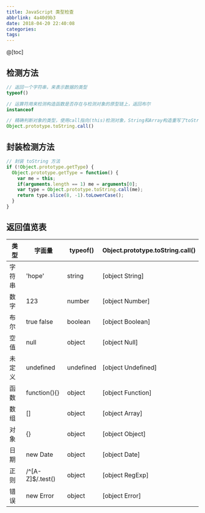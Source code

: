 ```yaml
---
title: JavaScript 类型检查
abbrlink: 4a40d9b3
date: 2018-04-20 22:40:08
categories:
tags:
---
```


@[toc]
## 检测方法
```javascript
// 返回一个字符串，来表示数据的类型
typeof()

// 运算符用来检测构造函数是否存在与检测对象的原型链上，返回布尔
instanceof

// 精确判断对象的类型，使用call指向(this)检测对象，String和Array构造重写了toString()方法
Object.prototype.toString.call()
```

## 封装检测方法
```javascript
// 封装 toString 方法
if (!Object.prototype.getType) {
  Object.prototype.getType = function() {
    var me = this;
    if(arguments.length == 1) me = arguments[0];
    var type = Object.prototype.toString.call(me);
    return type.slice(8, -1).toLowerCase();
  }
}
```
## 返回值览表

| 类型| 字面量 | typeof() | Object.prototype.toString.call() | 
| - |  - | - | - |
| 字符串 | 'hope' | string | [object String] |
| 数字 | 123 | number | [object Number] |
| 布尔 | true false | boolean | [object Boolean] |
| 空值 | null | object | [object Null] |
| 未定义 | undefined | undefined | [object Undefined] |
| 函数 | function(){} | object | [object Function] |
| 数组 | [] | object | [object Array] |
| 对象 | {} | object | [object Object] |
| 日期 | new Date | object | [object Date] |
| 正则 | /^[A-Z]$/.test() | object | [object RegExp] |
| 错误 | new Error | object | [object Error] |